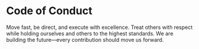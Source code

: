 # Code of Conduct
Move fast, be direct, and execute with excellence. Treat others with respect while holding ourselves and others to the highest standards. We are building the future—every contribution should move us forward.
